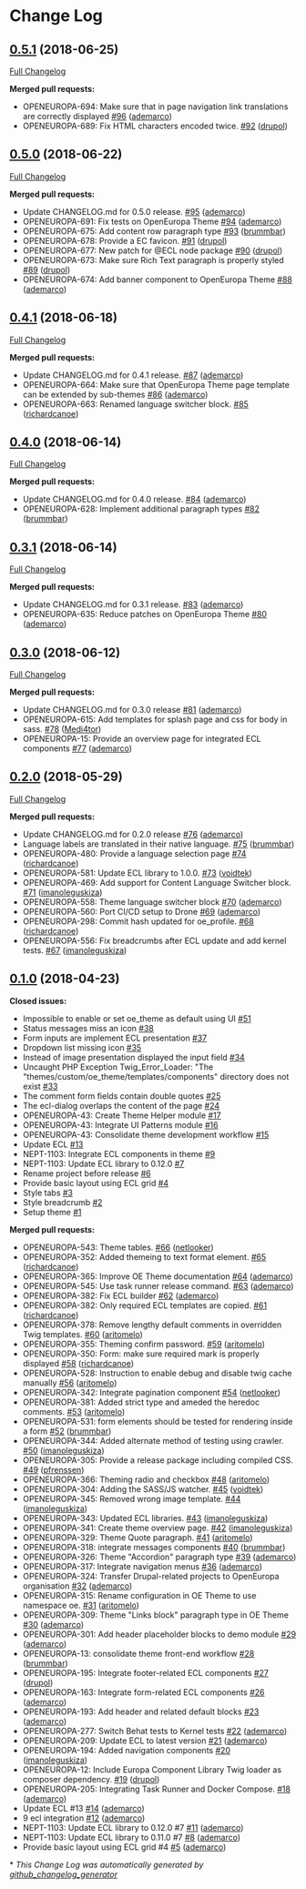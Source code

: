 # Change Log

## [0.5.1](https://github.com/openeuropa/oe_theme/tree/0.5.1) (2018-06-25)
[Full Changelog](https://github.com/openeuropa/oe_theme/compare/0.5.0...0.5.1)

**Merged pull requests:**

- OPENEUROPA-694: Make sure that in page navigation link translations are correctly displayed [\#96](https://github.com/openeuropa/oe_theme/pull/96) ([ademarco](https://github.com/ademarco))
- OPENEUROPA-689: Fix HTML characters encoded twice. [\#92](https://github.com/openeuropa/oe_theme/pull/92) ([drupol](https://github.com/drupol))

## [0.5.0](https://github.com/openeuropa/oe_theme/tree/0.5.0) (2018-06-22)
[Full Changelog](https://github.com/openeuropa/oe_theme/compare/0.4.1...0.5.0)

**Merged pull requests:**

- Update CHANGELOG.md for 0.5.0 release. [\#95](https://github.com/openeuropa/oe_theme/pull/95) ([ademarco](https://github.com/ademarco))
- OPENEUROPA-691: Fix tests on OpenEuropa Theme [\#94](https://github.com/openeuropa/oe_theme/pull/94) ([ademarco](https://github.com/ademarco))
- OPENEUROPA-675: Add content row paragraph type [\#93](https://github.com/openeuropa/oe_theme/pull/93) ([brummbar](https://github.com/brummbar))
- OPENEUROPA-678: Provide a EC favicon. [\#91](https://github.com/openeuropa/oe_theme/pull/91) ([drupol](https://github.com/drupol))
- OPENEUROPA-677: New patch for @ECL node package [\#90](https://github.com/openeuropa/oe_theme/pull/90) ([drupol](https://github.com/drupol))
- OPENEUROPA-673: Make sure Rich Text paragraph is properly styled [\#89](https://github.com/openeuropa/oe_theme/pull/89) ([drupol](https://github.com/drupol))
- OPENEUROPA-674: Add banner component to OpenEuropa Theme [\#88](https://github.com/openeuropa/oe_theme/pull/88) ([ademarco](https://github.com/ademarco))

## [0.4.1](https://github.com/openeuropa/oe_theme/tree/0.4.1) (2018-06-18)
[Full Changelog](https://github.com/openeuropa/oe_theme/compare/0.4.0...0.4.1)

**Merged pull requests:**

- Update CHANGELOG.md for 0.4.1 release. [\#87](https://github.com/openeuropa/oe_theme/pull/87) ([ademarco](https://github.com/ademarco))
- OPENEUROPA-664: Make sure that OpenEuropa Theme page template can be extended by sub-themes [\#86](https://github.com/openeuropa/oe_theme/pull/86) ([ademarco](https://github.com/ademarco))
- OPENEUROPA-663: Renamed language switcher block. [\#85](https://github.com/openeuropa/oe_theme/pull/85) ([richardcanoe](https://github.com/richardcanoe))

## [0.4.0](https://github.com/openeuropa/oe_theme/tree/0.4.0) (2018-06-14)
[Full Changelog](https://github.com/openeuropa/oe_theme/compare/0.3.1...0.4.0)

**Merged pull requests:**

- Update CHANGELOG.md for 0.4.0 release. [\#84](https://github.com/openeuropa/oe_theme/pull/84) ([ademarco](https://github.com/ademarco))
- OPENEUROPA-628: Implement additional paragraph types [\#82](https://github.com/openeuropa/oe_theme/pull/82) ([brummbar](https://github.com/brummbar))

## [0.3.1](https://github.com/openeuropa/oe_theme/tree/0.3.1) (2018-06-14)
[Full Changelog](https://github.com/openeuropa/oe_theme/compare/0.3.0...0.3.1)

**Merged pull requests:**

- Update CHANGELOG.md for 0.3.1 release. [\#83](https://github.com/openeuropa/oe_theme/pull/83) ([ademarco](https://github.com/ademarco))
- OPENEUROPA-635: Reduce patches on OpenEuropa Theme [\#80](https://github.com/openeuropa/oe_theme/pull/80) ([ademarco](https://github.com/ademarco))

## [0.3.0](https://github.com/openeuropa/oe_theme/tree/0.3.0) (2018-06-12)
[Full Changelog](https://github.com/openeuropa/oe_theme/compare/0.2.0...0.3.0)

**Merged pull requests:**

- Update CHANGELOG.md for 0.3.0 release [\#81](https://github.com/openeuropa/oe_theme/pull/81) ([ademarco](https://github.com/ademarco))
- OPENEUROPA-615: Add templates for splash page and css for body in sass. [\#78](https://github.com/openeuropa/oe_theme/pull/78) ([Medi4tor](https://github.com/Medi4tor))
- OPENEUROPA-15: Provide an overview page for integrated ECL components [\#77](https://github.com/openeuropa/oe_theme/pull/77) ([ademarco](https://github.com/ademarco))

## [0.2.0](https://github.com/openeuropa/oe_theme/tree/0.2.0) (2018-05-29)
[Full Changelog](https://github.com/openeuropa/oe_theme/compare/0.1.0...0.2.0)

**Merged pull requests:**

- Update CHANGELOG.md for 0.2.0 release [\#76](https://github.com/openeuropa/oe_theme/pull/76) ([ademarco](https://github.com/ademarco))
- Language labels are translated in their native language. [\#75](https://github.com/openeuropa/oe_theme/pull/75) ([brummbar](https://github.com/brummbar))
- OPENEUROPA-480: Provide a language selection page [\#74](https://github.com/openeuropa/oe_theme/pull/74) ([richardcanoe](https://github.com/richardcanoe))
- OPENEUROPA-581: Update ECL library to 1.0.0. [\#73](https://github.com/openeuropa/oe_theme/pull/73) ([voidtek](https://github.com/voidtek))
- OPENEUROPA-469: Add support for Content Language Switcher block. [\#71](https://github.com/openeuropa/oe_theme/pull/71) ([imanoleguskiza](https://github.com/imanoleguskiza))
- OPENEUROPA-558: Theme language switcher block [\#70](https://github.com/openeuropa/oe_theme/pull/70) ([ademarco](https://github.com/ademarco))
- OPENEUROPA-560: Port CI/CD setup to Drone [\#69](https://github.com/openeuropa/oe_theme/pull/69) ([ademarco](https://github.com/ademarco))
- OPENEUROPA-298: Commit hash updated for oe\_profile. [\#68](https://github.com/openeuropa/oe_theme/pull/68) ([richardcanoe](https://github.com/richardcanoe))
- OPENEUROPA-556: Fix breadcrumbs after ECL update and add kernel tests. [\#67](https://github.com/openeuropa/oe_theme/pull/67) ([imanoleguskiza](https://github.com/imanoleguskiza))

## [0.1.0](https://github.com/openeuropa/oe_theme/tree/0.1.0) (2018-04-23)
**Closed issues:**

- Impossible to enable or set oe\_theme as default using UI [\#51](https://github.com/openeuropa/oe_theme/issues/51)
- Status messages miss an icon [\#38](https://github.com/openeuropa/oe_theme/issues/38)
- Form inputs are implement ECL presentation [\#37](https://github.com/openeuropa/oe_theme/issues/37)
- Dropdown list missing icon [\#35](https://github.com/openeuropa/oe_theme/issues/35)
- Instead of image presentation displayed the input field [\#34](https://github.com/openeuropa/oe_theme/issues/34)
- Uncaught PHP Exception Twig\_Error\_Loader: "The "themes/custom/oe\_theme/templates/components" directory does not exist [\#33](https://github.com/openeuropa/oe_theme/issues/33)
- The comment form fields contain double quotes [\#25](https://github.com/openeuropa/oe_theme/issues/25)
- The ecl-dialog overlaps the content of the page [\#24](https://github.com/openeuropa/oe_theme/issues/24)
- OPENEUROPA-43: Create Theme Helper module [\#17](https://github.com/openeuropa/oe_theme/issues/17)
- OPENEUROPA-43: Integrate UI Patterns module [\#16](https://github.com/openeuropa/oe_theme/issues/16)
- OPENEUROPA-43: Consolidate theme development workflow [\#15](https://github.com/openeuropa/oe_theme/issues/15)
- Update ECL [\#13](https://github.com/openeuropa/oe_theme/issues/13)
- NEPT-1103: Integrate ECL components in theme [\#9](https://github.com/openeuropa/oe_theme/issues/9)
- NEPT-1103: Update ECL library to 0.12.0 [\#7](https://github.com/openeuropa/oe_theme/issues/7)
- Rename project before release [\#6](https://github.com/openeuropa/oe_theme/issues/6)
- Provide basic layout using ECL grid [\#4](https://github.com/openeuropa/oe_theme/issues/4)
- Style tabs [\#3](https://github.com/openeuropa/oe_theme/issues/3)
- Style breadcrumb [\#2](https://github.com/openeuropa/oe_theme/issues/2)
- Setup theme [\#1](https://github.com/openeuropa/oe_theme/issues/1)

**Merged pull requests:**

- OPENEUROPA-543: Theme tables. [\#66](https://github.com/openeuropa/oe_theme/pull/66) ([netlooker](https://github.com/netlooker))
- OPENEUROPA-352: Added themeing to text format element. [\#65](https://github.com/openeuropa/oe_theme/pull/65) ([richardcanoe](https://github.com/richardcanoe))
- OPENEUROPA-365: Improve OE Theme documentation [\#64](https://github.com/openeuropa/oe_theme/pull/64) ([ademarco](https://github.com/ademarco))
- OPENEUROPA-545: Use task runner release command. [\#63](https://github.com/openeuropa/oe_theme/pull/63) ([ademarco](https://github.com/ademarco))
- OPENEUROPA-382: Fix ECL builder [\#62](https://github.com/openeuropa/oe_theme/pull/62) ([ademarco](https://github.com/ademarco))
- OPENEUROPA-382: Only required ECL templates are copied. [\#61](https://github.com/openeuropa/oe_theme/pull/61) ([richardcanoe](https://github.com/richardcanoe))
- OPENEUROPA-378: Remove lengthy default comments in overridden Twig templates. [\#60](https://github.com/openeuropa/oe_theme/pull/60) ([aritomelo](https://github.com/aritomelo))
- OPENEUROPA-355: Theming confirm password. [\#59](https://github.com/openeuropa/oe_theme/pull/59) ([aritomelo](https://github.com/aritomelo))
- OPENEUROPA-350: Form: make sure required mark is properly displayed [\#58](https://github.com/openeuropa/oe_theme/pull/58) ([richardcanoe](https://github.com/richardcanoe))
- OPENEUROPA-528: Instruction to enable debug and disable twig cache manually [\#56](https://github.com/openeuropa/oe_theme/pull/56) ([aritomelo](https://github.com/aritomelo))
- OPENEUROPA-342: Integrate pagination component [\#54](https://github.com/openeuropa/oe_theme/pull/54) ([netlooker](https://github.com/netlooker))
- OPENEUROPA-381: Added strict type and ameded the heredoc comments. [\#53](https://github.com/openeuropa/oe_theme/pull/53) ([aritomelo](https://github.com/aritomelo))
- OPENEUROPA-531: form elements should be tested for rendering inside a form [\#52](https://github.com/openeuropa/oe_theme/pull/52) ([brummbar](https://github.com/brummbar))
- OPENEUROPA-344: Added alternate method of testing using crawler. [\#50](https://github.com/openeuropa/oe_theme/pull/50) ([imanoleguskiza](https://github.com/imanoleguskiza))
- OPENEUROPA-305: Provide a release package including compiled CSS. [\#49](https://github.com/openeuropa/oe_theme/pull/49) ([pfrenssen](https://github.com/pfrenssen))
- OPENEUROPA-366: Theming radio and checkbox [\#48](https://github.com/openeuropa/oe_theme/pull/48) ([aritomelo](https://github.com/aritomelo))
- OPENEUROPA-304: Adding the SASS/JS watcher. [\#45](https://github.com/openeuropa/oe_theme/pull/45) ([voidtek](https://github.com/voidtek))
- OPENEUROPA-345: Removed wrong image template. [\#44](https://github.com/openeuropa/oe_theme/pull/44) ([imanoleguskiza](https://github.com/imanoleguskiza))
- OPENEUROPA-343: Updated ECL libraries. [\#43](https://github.com/openeuropa/oe_theme/pull/43) ([imanoleguskiza](https://github.com/imanoleguskiza))
- OPENEUROPA-341: Create theme overview page. [\#42](https://github.com/openeuropa/oe_theme/pull/42) ([imanoleguskiza](https://github.com/imanoleguskiza))
- OPENEUROPA-329: Theme Quote paragraph. [\#41](https://github.com/openeuropa/oe_theme/pull/41) ([aritomelo](https://github.com/aritomelo))
- OPENEUROPA-318: integrate messages components [\#40](https://github.com/openeuropa/oe_theme/pull/40) ([brummbar](https://github.com/brummbar))
- OPENEUROPA-326: Theme "Accordion" paragraph type [\#39](https://github.com/openeuropa/oe_theme/pull/39) ([ademarco](https://github.com/ademarco))
- OPENEUROPA-317: Integrate navigation menus [\#36](https://github.com/openeuropa/oe_theme/pull/36) ([ademarco](https://github.com/ademarco))
- OPENEUROPA-324: Transfer Drupal-related projects to OpenEuropa organisation [\#32](https://github.com/openeuropa/oe_theme/pull/32) ([ademarco](https://github.com/ademarco))
- OPENEUROPA-315: Rename configuration in OE Theme to use namespace oe. [\#31](https://github.com/openeuropa/oe_theme/pull/31) ([aritomelo](https://github.com/aritomelo))
- OPENEUROPA-309: Theme "Links block" paragraph type in OE Theme [\#30](https://github.com/openeuropa/oe_theme/pull/30) ([ademarco](https://github.com/ademarco))
- OPENEUROPA-301: Add header placeholder blocks to demo module [\#29](https://github.com/openeuropa/oe_theme/pull/29) ([ademarco](https://github.com/ademarco))
- OPENEUROPA-13: consolidate theme front-end workflow [\#28](https://github.com/openeuropa/oe_theme/pull/28) ([brummbar](https://github.com/brummbar))
- OPENEUROPA-195: Integrate footer-related ECL components [\#27](https://github.com/openeuropa/oe_theme/pull/27) ([drupol](https://github.com/drupol))
- OPENEUROPA-163: Integrate form-related ECL components [\#26](https://github.com/openeuropa/oe_theme/pull/26) ([ademarco](https://github.com/ademarco))
- OPENEUROPA-193: Add header and related default blocks [\#23](https://github.com/openeuropa/oe_theme/pull/23) ([ademarco](https://github.com/ademarco))
- OPENEUROPA-277: Switch Behat tests to Kernel tests [\#22](https://github.com/openeuropa/oe_theme/pull/22) ([ademarco](https://github.com/ademarco))
- OPENEUROPA-209: Update ECL to latest version [\#21](https://github.com/openeuropa/oe_theme/pull/21) ([ademarco](https://github.com/ademarco))
- OPENEUROPA-194: Added navigation components [\#20](https://github.com/openeuropa/oe_theme/pull/20) ([imanoleguskiza](https://github.com/imanoleguskiza))
- OPENEUROPA-12: Include Europa Component Library Twig loader as composer dependency. [\#19](https://github.com/openeuropa/oe_theme/pull/19) ([drupol](https://github.com/drupol))
- OPENEUROPA-205: Integrating Task Runner and Docker Compose. [\#18](https://github.com/openeuropa/oe_theme/pull/18) ([ademarco](https://github.com/ademarco))
- Update ECL \#13 [\#14](https://github.com/openeuropa/oe_theme/pull/14) ([ademarco](https://github.com/ademarco))
- 9 ecl integration [\#12](https://github.com/openeuropa/oe_theme/pull/12) ([ademarco](https://github.com/ademarco))
- NEPT-1103: Update ECL library to 0.12.0 \#7 [\#11](https://github.com/openeuropa/oe_theme/pull/11) ([ademarco](https://github.com/ademarco))
- NEPT-1103: Update ECL library to 0.11.0 \#7 [\#8](https://github.com/openeuropa/oe_theme/pull/8) ([ademarco](https://github.com/ademarco))
- Provide basic layout using ECL grid \#4 [\#5](https://github.com/openeuropa/oe_theme/pull/5) ([ademarco](https://github.com/ademarco))



\* *This Change Log was automatically generated by [github_changelog_generator](https://github.com/skywinder/Github-Changelog-Generator)*